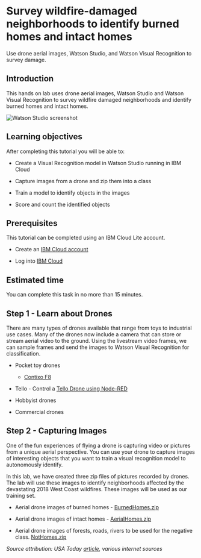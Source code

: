 # Survey wildfire-damaged neighborhoods to identify burned homes and intact homes

 Use drone aerial images, Watson Studio, and Watson Visual Recognition to survey damage.

## Introduction

This hands on lab uses drone aerial images, Watson Studio and Watson Visual Recognition to survey wildfire damaged neighborhoods and identify burned homes and intact homes.

![Watson Studio screenshot](screenshots/WatsonStudio-VisualRecognitionModelTestResults.png)

## Learning objectives

After completing this tutorial you will be able to:

- Create a Visual Recognition model in Watson Studio running in IBM Cloud

- Capture images from a drone and zip them into a class

- Train a model to identify objects in the images

- Score and count the identified objects

## Prerequisites

This tutorial can be completed using an IBM Cloud Lite account.

- Create an [IBM Cloud account](https://console.bluemix.net/registration)

- Log into [IBM Cloud](https://console.bluemix.net/login)

## Estimated time

You can complete this task in no more than 15 minutes.

## Step 1 - Learn about Drones

There are many types of drones available that range from toys to industrial use cases. Many of the drones now include a camera that can store or stream aerial video to the ground. Using the livestream video frames, we can sample frames and send the images to Watson Visual Recognition for classification.

- Pocket toy drones

  - [Contixo F8](http://www.contixo.com/products/Contixo-F8-Foldable-Pocket-Size-Selfie-Drone-Voice-Controls-720P-HD-Wifi-Live-FPV-Video-Camera-360-Stunts-8-10min-Fly-Time-Gravity-Control-Red_308.html)

- Tello - Control a [Tello Drone using Node-RED](https://github.com/johnwalicki/Node-RED-Tello-Control)

- Hobbyist drones

- Commercial drones

## Step 2 - Capturing Images

One of the fun experiences of flying a drone is capturing video or pictures from a unique aerial perspective. You can use your drone to capture images of interesting objects that you want to train a visual recognition model to autonomously identify.

In this lab, we have created three zip files of pictures recorded by drones. The lab will use these images to identify neighborhoods affected by the devastating 2018 West Coast wildfires. These images will be used as our training set.

- Aerial drone images of burned homes - [BurnedHomes.zip](https://github.com/AntonPicetti-IBM/drones-iot-visual-recognition/raw/master/WildFires/classes/BurnedHomes.zip)

- Aerial drone images of intact homes - [AerialHomes.zip](https://github.com/AntonPicetti-IBM/drones-iot-visual-recognition/raw/master/WildFires/classes/AerialHomes.zip)

- Aerial drone images of forests, roads, rivers to be used for the negative class. [NotHomes.zip](https://github.com/AntonPicetti-IBM/drones-iot-visual-recognition/raw/master/WildFires/classes/NotHomes.zip)

*Source attribution: USA Today [article](https://www.usatoday.com/in-depth/news/nation-now/2018/08/02/drone-aerials-california-wildfire-devastation/889885002/), various internet sources*
